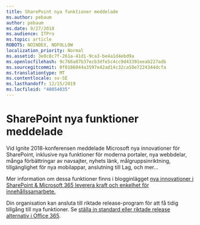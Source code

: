 ```yaml
---
title: SharePoint nya funktioner meddelade
ms.author: pebaum
author: pebaum
ms.date: 9/27/2018
ms.audience: ITPro
ms.topic: article
ROBOTS: NOINDEX, NOFOLLOW
localization_priority: Normal
ms.assetid: 3e0c8c7f-261a-41d1-9ca3-be4a1d4ebd9a
ms.openlocfilehash: 9c766a87b37ecb3dfe5c4cc9d43391eeab227adb
ms.sourcegitcommit: 0f0186044a3597e42ad14c32ca58e7224344dcfa
ms.translationtype: MT
ms.contentlocale: sv-SE
ms.lasthandoff: 12/15/2019
ms.locfileid: "40054035"
---
```

# <a name="sharepoint-new-features-announced"></a>SharePoint nya funktioner meddelade

Vid Ignite 2018-konferensen meddelade Microsoft nya innovationer för SharePoint, inklusive nya funktioner för moderna portaler, nya webbdelar, många förbättringar av navsajter, nyhets länk, målgruppsinriktning, tillgänglighet för nya mobilappar, anslutning till Lag, och mer...
  
Mer information om dessa funktioner finns i blogginlägget [nya innovationer i SharePoint &amp; Microsoft 365 leverera kraft och enkelhet för innehållssamarbete.](https://go.microsoft.com/fwlink/?linkid=2026502)
  
Din organisation kan ansluta till riktade release-program för att få tidig tillgång till nya funktioner. Se [ställa in standard eller riktade release alternativ i Office 365](https://docs.microsoft.com/office365/admin/manage/release-options-in-office-365).
